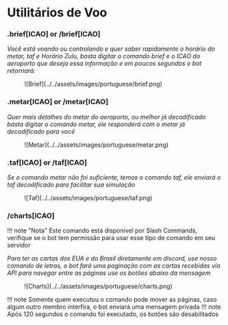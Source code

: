 # Utilitários de Voo
### .brief[ICAO] or /brief[ICAO]

*Você está voando ou controlando e quer saber rapidamente o horário do metar, taf e Horário Zulu, basta digitar o comando brief e o ICAO do aeroporto que deseja essa informação e em poucos segundos o bot retornará:*
<figure markdown>
![Brief](../../assets/images/portuguese/brief.png)
</figure>

### .metar[ICAO] or /metar[ICAO]

*Quer mais detalhes do metar do aeroporto, ou melhor já decodificado basta digitar o comando metar, ele responderá com o metar já decodificado para você*

<figure markdown>
![Metar](../../assets/images/portuguese/metar.png)
</figure>

### .taf[ICAO] or /taf[ICAO]

*Se o comando metar não foi suficiente, temos o comando taf, ele enviará o taf decodificado para facilitar sua simulação*
<figure markdown>
![Taf](../../assets/images/portuguese/taf.png)
</figure>


### /charts[ICAO]

!!! note "Nota"
    Este comando está disponível por Slash Commands, verifique se o bot tem permissão para usar esse tipo de comando em seu servidor


*Para ter as cartas dos EUA e do Brasil diretamente em discord, use nosso comando de letras, o bot fará uma paginação com as cartas recebidas via API para navegar entre as páginas use os botões abaixo da mensagem*
<figure markdown>
![Charts](../../assets/images/portuguese/charts.png)
</figure>

!!! note
    Somente quem executou o comando pode mover as páginas, caso algum outro membro interfira, o bot enviará uma mensagem privada
!!! note
    Após 120 segundos o comando foi executado, os botões são desabilitados
